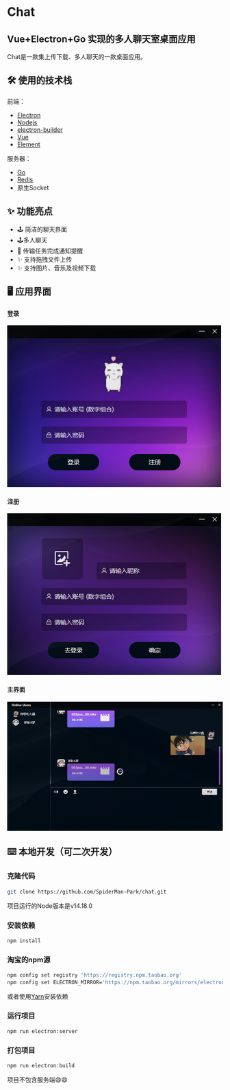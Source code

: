 # Chat

## Vue+Electron+Go 实现的多人聊天室桌面应用

Chat是一款集上传下载、多人聊天的一款桌面应用。

## 🛠 使用的技术栈
前端：
- [Electron](https://electronjs.org/)
- [Nodejs](https://nodejs.org/)
- [electron-builder](https://www.electron.build/) 
- [Vue](https://vuejs.org/)
- [Element](https://element.eleme.io)

服务器：
- [Go](https://golang.google.cn/)
- [Redis](https://redis.io/)
- 原生Socket

## ✨ 功能亮点
- 🕹 简洁的聊天界面
- 🕹多人聊天
- 🔔 传输任务完成通知提醒
- ✨ 支持拖拽文件上传
- ✨ 支持图片、音乐及视频下载

## 🖥 应用界面
#### 登录
   ![登录](src/assets/login.png)
#### 注册
  ![注册](src/assets/register.png)
#### 主界面
  ![主界面](src/assets/main.png) 
  
## ⌨️ 本地开发（可二次开发）

### 克隆代码
```bash
git clone https://github.com/SpiderMan-Park/chat.git
```
项目运行的Node版本是v14.18.0
### 安装依赖
```bash
npm install
```
### 淘宝的npm源
```bash
npm config set registry 'https://registry.npm.taobao.org'
npm config set ELECTRON_MIRROR='https://npm.taobao.org/mirrors/electron/'
```
或者使用[Yarn](https://yarnpkg.com/)安装依赖

### 运行项目
```bash
npm run electron:server
```
### 打包项目
```bash
npm run electron:build
```
项目不包含服务端:smile::smile:
